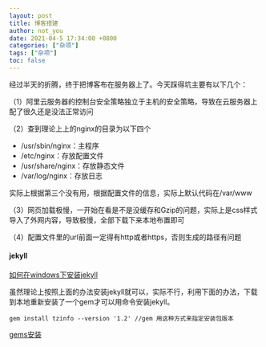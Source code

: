 ```yaml
---
layout: post
title: 博客搭建
author: not_you
date: 2021-04-5 17:34:00 +0800
categories: ["杂项"]
tags: ["杂项"]
toc: false
---
```


经过半天的折腾，终于把博客布在服务器上了。今天踩得坑主要有以下几个：

（1）阿里云服务器的控制台安全策略独立于主机的安全策略，导致在云服务器上配了很久还是没法正常访问

（2）查到理论上上的nginx的目录为以下四个

- /usr/sbin/nginx：主程序
- /etc/nginx：存放配置文件
- /usr/share/nginx：存放静态文件
- /var/log/nginx：存放日志

实际上根据第三个没有用，根据配置文件的信息，实际上默认代码在/var/www

（3）网页加载极慢，一开始在看是不是没缓存和Gzip的问题，实际上是css样式导入了外网内容，导致极慢，全部下载下来本地布置即可

（4）配置文件里的url前面一定得有http或者https，否则生成的路径有问题



#### jekyll

[如何在windows下安装jekyll](https://jekyllrb.com/docs/installation/windows/)

虽然理论上按照上面的办法安装jekyll就可以，实际不行，利用下面的办法，下载到本地重新安装了一个gem才可以用命令安装jekyll。

```shell
gem install tzinfo --version '1.2' //gem 用这种方式来指定安装包版本
```



[gems安装](https://rubygems.org/pages/download)